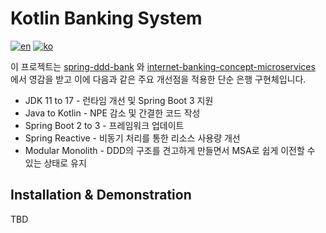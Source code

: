 # Kotlin Banking System

[![en](https://img.shields.io/badge/lang-ko-red.svg)](https://github.com/PzaThief/Kotlin-Banking-System/blob/master/README.md)
[![ko](https://img.shields.io/badge/lang-en-blue.svg)](https://github.com/PzaThief/Kotlin-Banking-System/blob/master/README.en.md)

이 프로젝트는 [spring-ddd-bank](https://github.com/christophknabe/spring-ddd-bank) 와 [internet-banking-concept-microservices](https://github.com/JavatoDev-com/internet-banking-concept-microservices) 에서 영감을 받고 이에 다음과 같은 주요 개선점을 적용한 단순 은행 구현체입니다.
- JDK 11 to 17 - 런타임 개선 및 Spring Boot 3 지원
- Java to Kotlin - NPE 감소 및 간결한 코드 작성
- Spring Boot 2 to 3 - 프레임워크 업데이트
- Spring Reactive - 비동기 처리를 통한 리소스 사용량 개선
- Modular Monolith - DDD의 구조를 견고하게 만들면서 MSA로 쉽게 이전할 수 있는 상태로 유지

## Installation & Demonstration

TBD